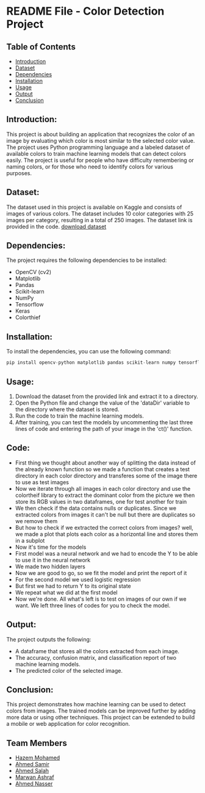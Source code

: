 # README File - Color Detection Project

## Table of Contents
* [Introduction](#introduction)
* [Dataset](#dataset)
* [Dependencies](#dependencies)
* [Installation](#installation)
* [Usage](#usage)
* [Output](#output)
* [Conclusion](#conclusion)

## Introduction:
This project is about building an application that recognizes the color of an image by evaluating which color is most similar to the selected color value. The project uses Python programming language and a labeled dataset of available colors to train machine learning models that can detect colors easily. The project is useful for people who have difficulty remembering or naming colors, or for those who need to identify colors for various purposes.

## Dataset:
The dataset used in this project is available on Kaggle and consists of images of various colors. The dataset includes 10 color categories with 25 images per category, resulting in a total of 250 images. The dataset link is provided in the code.
[download dataset](https://www.kaggle.com/datasets/adikurniawan/color-dataset-for-color-recognition?resource=download)

## Dependencies:
The project requires the following dependencies to be installed:
- OpenCV (cv2)
- Matplotlib
- Pandas
- Scikit-learn
- NumPy
- Tensorflow
- Keras
- Colorthief

## Installation:
To install the dependencies, you can use the following command:
```python
pip install opencv-python matplotlib pandas scikit-learn numpy tensorflow keras colorthief
```

## Usage:
1. Download the dataset from the provided link and extract it to a directory.
2. Open the Python file and change the value of the 'dataDir' variable to the directory where the dataset is stored.
3. Run the code to train the machine learning models.
4. After training, you can test the models by uncommenting the last three lines of code and entering the path of your image in the 'ct()' function.

## Code:
- First thing we thought about another way of splitting the data instead of the already known function so we made a function that creates a test directory in each color directory and transferes some of the image there to use as test images
- Now we iterate through all images in each color directory and use the colortheif library to extract the dominant color from the picture we then store its RGB values in two dataframes, one for test another for train
- We then check if the data contains nulls or duplicates. Since we extracted colors from images it can't be null but there are duplicates so we remove them
- But how to check if we extracted the correct colors from images? well, we made a plot that plots each color as a horizontal line and stores them in a subplot
- Now it's time for the models
- First model was a neural network and we had to encode the Y to be able to use it in the neural network
- We made two hidden layers
- Now we are good to go, so we fit the model and print the report of it
- For the second model we used logistic regression
- But first we had to return Y to its original state
- We repeat what we did at the first model
- Now we're done. All what's left is to test on images of our own if we want. We left three lines of codes for you to check the model.

## Output:
The project outputs the following:
- A dataframe that stores all the colors extracted from each image.
- The accuracy, confusion matrix, and classification report of two machine learning models.
- The predicted color of the selected image.

## Conclusion:
This project demonstrates how machine learning can be used to detect colors from images. The trained models can be improved further by adding more data or using other techniques. This project can be extended to build a mobile or web application for color recognition.

## Team Members

- [Hazem Mohamed](https://github.com/hazemxiii)
- [Ahmed Samir](https://github.com/s7mir)
- [Ahmed Salah](https://github.com/Ahmed-1920)
- [Marwan Ashraf](https://github.com/S7Mario221)
- [Ahmed Nasser](https://github.com/ahmednasser111)